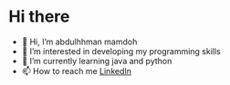 # Hi there
- 👋 Hi, I’m abdulhhman mamdoh
- 👀 I’m interested in developing my programming skills
- 🌱 I’m currently learning java and python
- 📫 How to reach me  	[LinkedIn](https://www.linkedin.com/in/abdulrahman-mamdouh-solaiman-shekh-makanik-2342372ba/)
<!---
abdu-l7hman/abdu-l7hman is a ✨ special ✨ repository because its `README.md` (this file) appears on your GitHub profile.
You can click the Preview link to take a look at your changes.
--->
